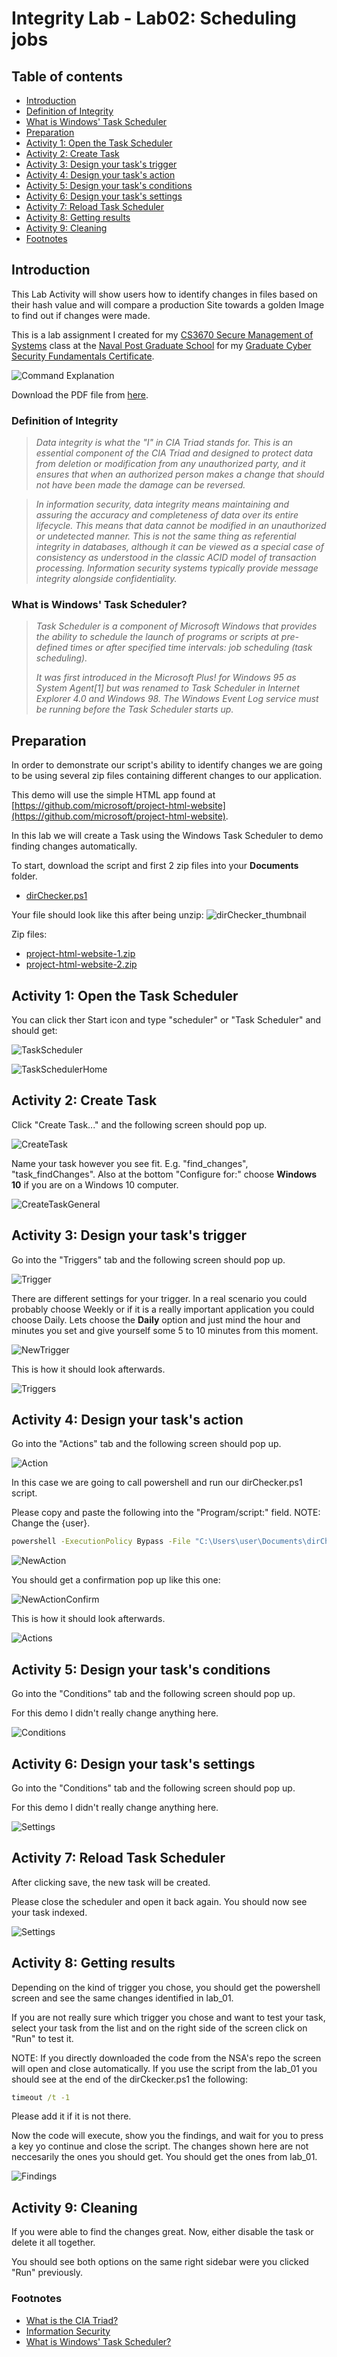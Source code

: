 # Integrity Lab - Lab02: Scheduling jobs

## Table of contents

- [Introduction](https://github.com/rbenitezpagan/labs_integrity/tree/master/labs/lab_02#introduction)
- [Definition of Integrity](https://github.com/rbenitezpagan/labs_integrity/tree/master/labs/lab_02#definition-of-integrity)
- [What is Windows' Task Scheduler](https://github.com/rbenitezpagan/labs_integrity/tree/master/labs/lab_02#what-is-windows-task-scheduler)
- [Preparation](https://github.com/rbenitezpagan/labs_integrity/tree/master/labs/lab_02#preparation)
- [Activity 1: Open the Task Scheduler](https://github.com/rbenitezpagan/labs_integrity/tree/master/labs/lab_02#activity-1-open-the-task-scheduler)
- [Activity 2: Create Task](https://github.com/rbenitezpagan/labs_integrity/tree/master/labs/lab_02#activity-2-create-task)
- [Activity 3: Design your task's trigger](https://github.com/rbenitezpagan/labs_integrity/tree/master/labs/lab_02#activity-3-design-your-tasks-trigger)
- [Activity 4: Design your task's action](https://github.com/rbenitezpagan/labs_integrity/tree/master/labs/lab_02#activity-4-design-your-tasks-action)
- [Activity 5: Design your task's conditions](https://github.com/rbenitezpagan/labs_integrity/tree/master/labs/lab_02#activity-5-design-your-tasks-conditions)
- [Activity 6: Design your task's settings](https://github.com/rbenitezpagan/labs_integrity/tree/master/labs/lab_02#activity-6-design-your-tasks-settings)
- [Activity 7: Reload Task Scheduler](https://github.com/rbenitezpagan/labs_integrity/tree/master/labs/lab_02#activity-7-reload-task-scheduler)
- [Activity 8: Getting results](https://github.com/rbenitezpagan/labs_integrity/tree/master/labs/lab_02#activity-8-getting-results)
- [Activity 9: Cleaning](https://github.com/rbenitezpagan/labs_integrity/tree/master/labs/lab_02#activity-9-cleaning)
- [Footnotes](https://github.com/rbenitezpagan/labs_integrity/tree/master/labs/lab_02#footnotes)

## Introduction

This Lab Activity will show users how to identify changes in files based on their hash value and will compare a production Site towards a golden Image to find out if changes were made.

This is a lab assignment I created for my [CS3670 Secure Management of Systems](https://nps.smartcatalogiq.com/en/Current/Academic-Catalog/Courses/CS/3000/CS3670) class at the [Naval Post Graduate School](https://www.nps.edu/) for my [Graduate Cyber Security Fundamentals Certificate](https://nps.edu/web/c3o/cybersecurity-fundamentals).

![Command Explanation](/files/images/lab02_thumbnail_small.PNG)

Download the PDF file from [here](/files/lab02.pdf).

### Definition of Integrity

> *Data integrity is what the "I" in CIA Triad stands for. This is an essential component of the CIA Triad and designed to protect data from deletion or modification from any unauthorized party, and it ensures that when an authorized person makes a change that should not have been made the damage can be reversed.*

> *In information security, data integrity means maintaining and assuring the accuracy and completeness of data over its entire lifecycle. This means that data cannot be modified in an unauthorized or undetected manner. This is not the same thing as referential integrity in databases, although it can be viewed as a special case of consistency as understood in the classic ACID model of transaction processing. Information security systems typically provide message integrity alongside confidentiality.*

### What is Windows' Task Scheduler?

> *Task Scheduler is a component of Microsoft Windows that provides the ability to schedule the launch of programs or scripts at pre-defined times or after specified time intervals: job scheduling (task scheduling).*
>
> *It was first introduced in the Microsoft Plus! for Windows 95 as System Agent[1] but was renamed to Task Scheduler in Internet Explorer 4.0 and Windows 98. The Windows Event Log service must be running before the Task Scheduler starts up.*

## Preparation

In order to demonstrate our script's ability to identify changes we are going to be using several zip files containing different changes to our application.

This demo will use the simple HTML app found at [https://github.com/microsoft/project-html-website](https://github.com/microsoft/project-html-website).

In this lab we will create a Task using the Windows Task Scheduler to demo finding changes automatically.

To start, download the script and first 2 zip files into your **Documents** folder.

- [dirChecker.ps1](https://raw.githubusercontent.com/rbenitezpagan/labs_integrity/master/files/script/dirChecker.zip)

Your file should look like this after being unzip:
![dirChecker_thumbnail](/files/images/dirChecker_thumbnail.png)

Zip files:

- [project-html-website-1.zip](https://github.com/rbenitezpagan/labs_integrity/raw/master/app_2/project-html-website-1.zip)
- [project-html-website-2.zip](https://github.com/rbenitezpagan/labs_integrity/raw/master/app_2/project-html-website-2.zip)

## Activity 1: Open the Task Scheduler

You can click ther Start icon and type "scheduler" or "Task Scheduler" and should get:

![TaskScheduler](/labs/lab_02/os_windows/images/01_TaskSchedulerApp.png)

![TaskSchedulerHome](/labs/lab_02/os_windows/images/01A_TaskSchedulerHome.png)

## Activity 2: Create Task

Click "Create Task..." and the following screen should pop up.

![CreateTask](/labs/lab_02/os_windows/images/02_CreateTask.png)

Name your task however you see fit. E.g. "find_changes", "task_findChanges". Also at the bottom "Configure for:" choose **Windows 10** if you are on a Windows 10 computer.

![CreateTaskGeneral](/labs/lab_02/os_windows/images/02A_CreateTaskGeneral.png)

## Activity 3: Design your task's trigger

Go into the "Triggers" tab and the following screen should pop up.

![Trigger](/labs/lab_02/os_windows/images/03_Trigger.png)

There are different settings for your trigger. In a real scenario you could probably choose Weekly or if it is a really important application you could choose Daily. Lets choose the **Daily** option and just mind the hour and minutes you set and give yourself some 5 to 10 minutes from this moment.

![NewTrigger](/labs/lab_02/os_windows/images/03A_NewTrigger.png)

This is how it should look afterwards.

![Triggers](/labs/lab_02/os_windows/images/03B_Triggers.png)

## Activity 4: Design your task's action

Go into the "Actions" tab and the following screen should pop up.

![Action](/labs/lab_02/os_windows/images/04_Action.png)

In this case we are going to call powershell and run our dirChecker.ps1 script.

Please copy and paste the following into the "Program/script:" field.
NOTE: Change the {user}.

```cmd
powershell -ExecutionPolicy Bypass -File "C:\Users\user\Documents\dirChecker.ps1" -knownGood "C:\Users\user\Documents\project-html-website-1" -productionImage "C:\Users\user\Documents\project-html-website-2"
```

![NewAction](/labs/lab_02/os_windows/images/04A_CreateAction.png)

You should get a confirmation pop up like this one:

![NewActionConfirm](/labs/lab_02/os_windows/images/04B_CreateActionArgs.png)

This is how it should look afterwards.

![Actions](/labs/lab_02/os_windows/images/04C_ActionCreated.png)

## Activity 5: Design your task's conditions

Go into the "Conditions" tab and the following screen should pop up.

For this demo I didn't really change anything here.

![Conditions](/labs/lab_02/os_windows/images/05_Conditions.png)

## Activity 6: Design your task's settings

Go into the "Conditions" tab and the following screen should pop up.

For this demo I didn't really change anything here.

![Settings](/labs/lab_02/os_windows/images/06_Settings.png)

## Activity 7: Reload Task Scheduler

After clicking save, the new task will be created.

Please close the scheduler and open it back again. You should now see your task indexed.

![Settings](/labs/lab_02/os_windows/images/07_ReloadTaskScheduler.png)

## Activity 8: Getting results

Depending on the kind of trigger you chose, you should get the powershell screen and see the same changes identified in lab_01.

If you are not really sure which trigger you chose and want to test your task, select your task from the list and on the right side of the screen click on "Run" to test it.

NOTE: If you directly downloaded the code from the NSA's repo the screen will open and close automatically. If you use the script from the lab_01 you should see at the end of the dirCkecker.ps1 the following:
```cmd
timeout /t -1
```
Please add it if it is not there.

Now the code will execute, show you the findings, and wait for you to press a key yo continue and close the script. The changes shown here are not neccesarily the ones you should get. You should get the ones from lab_01.

![Findings](/labs/lab_02/os_windows/images/08_Findings.png)

## Activity 9: Cleaning

If you were able to find the changes great. Now, either disable the task or delete it all together.

You should see both options on the same right sidebar were you clicked "Run" previously.

### Footnotes

- [What is the CIA Triad?](https://www.forcepoint.com/cyber-edu/cia-triad)
- [Information Security](https://en.wikipedia.org/wiki/Information_security#Integrity)
- [What is Windows' Task Scheduler?](https://en.wikipedia.org/wiki/Windows_Task_Scheduler)
